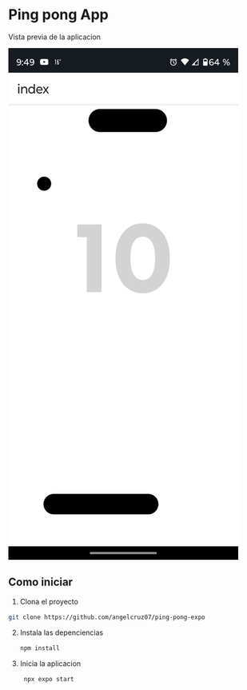 # Ping pong App

Vista previa de la aplicacion

![imagen](./assets/images/image.png)

## Como iniciar

1. Clona el proyecto

```bash
git clone https://github.com/angelcruz07/ping-pong-expo
```

2. Instala las depenciencias

   ```bash
   npm install
   ```

3. Inicia la aplicacion

   ```bash
    npx expo start
   ```
